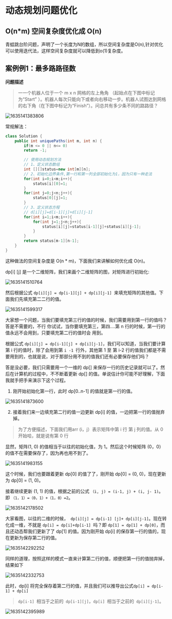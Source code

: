 # 动态规划问题优化

## O(n*m) 空间复杂度优化成 O(n)

青蛙跳台阶问题，声明了一个长度为N的数组，所以空间复杂度是O(n),针对优化可以使用迭代法，这样空间复杂度就可以降低到o(1)复杂度。

## 案例例1：最多路路径数

**问题描述**

> ⼀一个机器⼈位于⼀个 m x n 网格的左上⻆角 （起始点在下图中标记为“Start” ）。机器人每次只能向下或者向右移动一步。机器⼈试图达到网格的右下角（在下图中标记为“Finish”）。问总共有多少条不同的路路径？

![1635141383806](https://tprzfbucket.oss-cn-beijing.aliyuncs.com/hadoop/202110/25/135624-857383.png)

常规解法：

~~~ java
class Solution {
    public int uniquePaths(int m, int n) {
        if(m <= 0 || n<= 0)
        return -1;

        // 使用动态规划方法
        // 1、定义状态数组
        int [][]status=new int[m][n];
        // 2、初始化边界条件,第一行和第一列全部初始化为1，因为只有一种走法
        for(int i=0;i<m;i++){
            status[i][0]=1;
        }
        for(int j=0;j<n;j++){
            status[0][j]=1;
        }
        // 3、定义状态方程
        // d[i][j]=d[i-1][j]+d[i][j-1]
        for(int i=1;i<m;i++){
            for(int j=1;j<n;j++){
                status[i][j]=status[i-1][j]+status[i][j-1];
            }
        }
        return status[m-1][n-1];
    }
}
~~~

这种做法的空间复杂度是 O(n * m)，下面我们来讲解如何优化成 O(n)。

dp[i] [j] 是一个二维矩阵，我们来画个二维矩阵的图，对矩阵进行初始化:

![1635141510764](https://tprzfbucket.oss-cn-beijing.aliyuncs.com/hadoop/202110/25/135831-658852.png)

然后根据公式 `dp[i][j] = dp[i-1][j] + dp[i][j-1] `来填充矩阵的其他值。下面我们先填充第⼆二行的值。

![1635141599317](https://tprzfbucket.oss-cn-beijing.aliyuncs.com/hadoop/202110/25/140000-210512.png)

大家想一个问题，当我们要填充第三行的值的时候，我们需要⽤到第一行的值吗？答是不需要的，不行
你试试，当你要填充第三，第四....第 n 行的时候，第一行的值永远不会用到，只要填充第二行的值时会
用到。

根据公式 `dp[i][j] = dp[i-1][j] + dp[i][j-1]`，我们可以知道，当我们要计算第 i 行的值时，除了会⽤到第 `i -1 `行外，其他第 1 至 第 i-2 行的值我们都是不需要用到的，也就是说，对于那部分⽤不到的值我们还有必要保存他们吗？

答是没必要，我们只需要用⼀个⼀维的 dp[] 来保存一行的历史记录就可以了。然后在计算机的过程中，不不断着更新 dp[] 的值。单说估计你可能不好理解，下⾯我就⼿把⼿来演示下这个过程。

1. 刚开始初始化第一⾏，此时 dp[0..n-1] 的值就是第⼀行的值。

![1635141873600](https://tprzfbucket.oss-cn-beijing.aliyuncs.com/hadoop/202110/25/140434-267862.png)

2. 接着我们来一边填充第⼆行的值一边更新 dp[i] 的值，⼀边把第一行的值抛弃掉。

> 为了⽅便描述，下面我们用arr (i，j）表示矩阵中第 i 行 第 j 列的值。从 0 开始哈，就是说有第 0
> ⾏

显然，矩阵(1, 0) 的值相当于以往的初始化值，为 1。然后这个时候矩阵 (0，0）的值不在需要保存了，因为再也⽤不到了。

![1635141983155](https://tprzfbucket.oss-cn-beijing.aliyuncs.com/hadoop/202110/25/140624-633188.png)

这个时候，我们也要跟着更新 dp[0] 的值了了，刚开始 dp[0] = (0, 0)，现在更新为 dp[0] = (1, 0)。

接着继续更新 (1, 1) 的值，根据之前的公式 `（i, j) = (i-1, j) + (i, j- 1)`。即 `（1，1）=（0，1）+（1，0）=2`。

![1635142178502](https://tprzfbucket.oss-cn-beijing.aliyuncs.com/hadoop/202110/25/140939-252426.png)

大家看图，以往的⼆维的时候，` dp[i][j] = dp[i-1] [j]+ dp[i][j-1]`。现在转化成一维，不就是 `dp[i] = dp[i]+dp[i-1] `吗？即 `dp[1] = dp[1] + dp[0]`，而且还动态帮我们更新了了 dp[1] 的值。因为刚开始 dp[i] 的保存第一行的值的，现在更新为保存第二行的值。

![1635142292252](https://tprzfbucket.oss-cn-beijing.aliyuncs.com/hadoop/202110/25/141132-461836.png)

同样的道理，按照这样的模式一直来计算第二行的值，顺便把第一行的值抛弃掉，结果如下

![1635142332753](https://tprzfbucket.oss-cn-beijing.aliyuncs.com/hadoop/202110/25/141213-901048.png)

此时，dp[i] 将完全保存着第二行的值，并且我们可以推导出公式`dp[i] = dp[i-1] + dp[i]`

> `dp[i-1] `相当于之前的` dp[i-1][j]`，`dp[i] `相当于之前的` dp[i][j-1]`。

![1635142395989](https://tprzfbucket.oss-cn-beijing.aliyuncs.com/hadoop/202110/25/141317-407413.png)